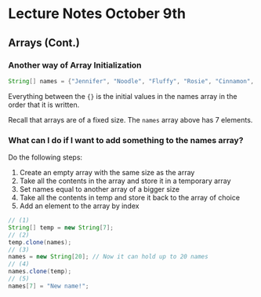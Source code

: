 # Lecture Notes October 9th

## Arrays (Cont.)

### Another way of Array Initialization

```java
String[] names = {"Jennifer", "Noodle", "Fluffy", "Rosie", "Cinnamon", "Brianne", "Oliver"}
```

Everything between the `{}` is the initial values in the names array in the order that it is written.

Recall that arrays are of a fixed size. The `names` array above has 7 elements.

### What can I do if I want to add something to the names array?

Do the following steps:

1. Create an empty array with the same size as the array
2. Take all the contents in the array and store it in a temporary array
3. Set names equal to another array of a bigger size
4. Take all the contents in temp and store it back to the array of choice
5. Add an element to the array by index

```java
// (1)
String[] temp = new String[7];
// (2)
temp.clone(names);
// (3)
names = new String[20]; // Now it can hold up to 20 names
// (4)
names.clone(temp);
// (5)
names[7] = "New name!";
```

